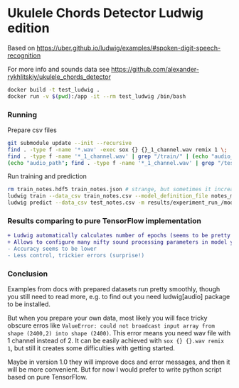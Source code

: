 # Ukulele Chords Detector Ludwig edition
Based on https://uber.github.io/ludwig/examples/#spoken-digit-speech-recognition

For more info and sounds data see https://github.com/alexander-rykhlitskiy/ukulele_chords_detector

```bash
docker build -t test_ludwig .
docker run -v $(pwd):/app -it --rm test_ludwig /bin/bash
```

### Running

Prepare csv files
```bash
git submodule update --init --recursive
find . -type f -name '*.wav' -exec sox {} {}_1_channel.wav remix 1 \;
find . -type f -name '*_1_channel.wav' | grep "/train/" | (echo "audio_path,label"; ruby -e 'puts STDIN.read.split("\n").map { |l| "#{l},#{l.match(/samples\/([^\/]+)\//)[1]}" }.join("\n")') > train_notes.csv
(echo "audio_path"; find . -type f -name '*_1_channel.wav' | grep "/test/") > test_notes.csv
```

Run training and prediction
```bash
rm train_notes.hdf5 train_notes.json # strange, but sometimes it increases accuracy
ludwig train --data_csv train_notes.csv --model_definition_file notes_model_definition.yaml
ludwig predict --data_csv test_notes.csv -m results/experiment_run_/model
```

### Results comparing to pure TensorFlow implementation
```diff
+ Ludwig automatically calculates number of epochs (seems to be pretty accurate)
+ Allows to configure many nifty sound processing parameters in model yaml file
- Accuracy seems to be lower
- Less control, trickier errors (surprise!)
```

### Conclusion
Examples from docs with prepared datasets run pretty smoothly, though you still need to read more, e.g. to find out you need ludwig[audio] package to be installed.

But when you prepare your own data, most likely you will face tricky obscure erros like `ValueError: could not broadcast input array from shape (2400,2) into shape (2400)`. This error means you need wav file with 1 channel instead of 2. It can be easily achieved with `sox {} {}.wav remix 1`, but still it creates some difficulties with getting started.

Maybe in version 1.0 they will improve docs and error messages, and then it will be more convenient. But for now I would prefer to write python script based on pure TensorFlow.
